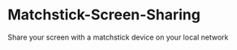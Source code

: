 Matchstick-Screen-Sharing
=========================

Share your screen with a matchstick device on your local network
